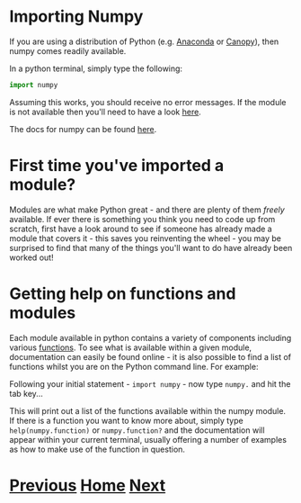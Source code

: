 ---
---

# Importing Numpy

If you are using a distribution of Python (e.g. [Anaconda](https://www.continuum.io/downloads) or [Canopy](https://www.enthought.com/products/canopy/)), then numpy comes readily available.

In a python terminal, simply type the following:

```python
import numpy
```

Assuming this works, you should receive no error messages. If the module is not available then you'll need to have a look [here](http://www.scipy.org/install.html).

The docs for numpy can be found [here](http://docs.scipy.org/doc/numpy/reference/).

# First time you've imported a module?

Modules are what make Python great - and there are plenty of them *freely* available. If ever there is something you think you need to code up from scratch, first have a look around to see if someone has already made a module that covers it - this saves you reinventing the wheel - you may be surprised to find that many of the things you'll want to do have already been worked out!

# Getting help on functions and modules

Each module available in python contains a variety of components including various [functions](http://www.learnpython.org/en/Functions). To see what is available within a given module, documentation can easily be found online - it is also possible to find a list of functions whilst you are on the Python command line. For example:

Following your initial statement - ```import numpy``` - now type ```numpy.``` and hit the tab key...

This will print out a list of the functions available within the numpy module. If there is a function you want to know more about, simply type ```help(numpy.function)``` or ```numpy.function?``` and the documentation will appear within your current terminal, usually offering a number of examples as how to make use of the function in question.

# [Previous](../README_numpy) [Home](../README_numpy) [Next](../numpy_array)